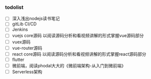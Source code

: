 ### todolist
-[ ] 深入浅出nodejs读书笔记
-[ ] gitLib CI/CD
-[ ] Jenkins
-[ ] vuejs core源码 以阅读源码分析和看视频讲解的形式掌握vue源码部分
-[ ] vuex源码
-[ ] vue-router源码
-[ ] react core源码 以阅读源码分析和看视频讲解的形式掌握react源码部分
-[ ] flutter
-[ ] 微前端，阅读phodal大大的《微前端架构-从入门到微前端》
-[ ] Serverless架构
